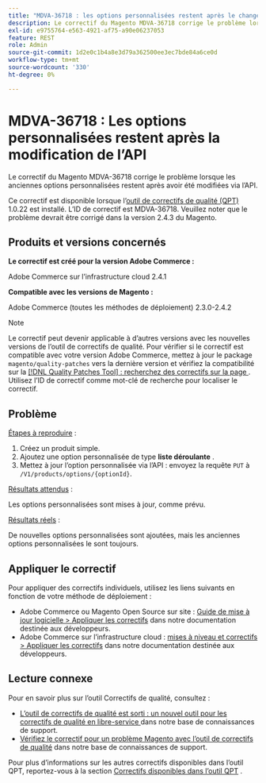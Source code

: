 ```yaml
---
title: "MDVA-36718 : les options personnalisées restent après le changement de l’API"
description: Le correctif du Magento MDVA-36718 corrige le problème lorsque les anciennes options personnalisées restent après avoir été modifiées via l’API.
exl-id: e9755764-e563-4921-af75-a90e06237053
feature: REST
role: Admin
source-git-commit: 1d2e0c1b4a8e3d79a362500ee3ec7bde84a6ce0d
workflow-type: tm+mt
source-wordcount: '330'
ht-degree: 0%

---
```


# MDVA-36718 : Les options personnalisées restent après la modification de l’API

Le correctif du Magento MDVA-36718 corrige le problème lorsque les anciennes options personnalisées restent après avoir été modifiées via l’API.

Ce correctif est disponible lorsque l’[outil de correctifs de qualité (QPT)](/help/announcements/adobe-commerce-announcements/magento-quality-patches-released-new-tool-to-self-serve-quality-patches.md) 1.0.22 est installé. L’ID de correctif est MDVA-36718. Veuillez noter que le problème devrait être corrigé dans la version 2.4.3 du Magento.

## Produits et versions concernés

**Le correctif est créé pour la version Adobe Commerce :**

Adobe Commerce sur l’infrastructure cloud 2.4.1

**Compatible avec les versions de Magento :**

Adobe Commerce (toutes les méthodes de déploiement) 2.3.0-2.4.2

>[!NOTE]
>
>Le correctif peut devenir applicable à d’autres versions avec les nouvelles versions de l’outil de correctifs de qualité. Pour vérifier si le correctif est compatible avec votre version Adobe Commerce, mettez à jour le package `magento/quality-patches` vers la dernière version et vérifiez la compatibilité sur la [[!DNL Quality Patches Tool] : recherchez des correctifs sur la page ](https://devdocs.magento.com/quality-patches/tool.html#patch-grid). Utilisez l’ID de correctif comme mot-clé de recherche pour localiser le correctif.

## Problème

<u>Étapes à reproduire</u> :

1. Créez un produit simple.
1. Ajoutez une option personnalisée de type **liste déroulante** .
1. Mettez à jour l’option personnalisée via l’API : envoyez la requête `PUT` à `/V1/products/options/{optionId}`.

<u>Résultats attendus</u> :

Les options personnalisées sont mises à jour, comme prévu.

<u>Résultats réels</u> :

De nouvelles options personnalisées sont ajoutées, mais les anciennes options personnalisées le sont toujours.

## Appliquer le correctif

Pour appliquer des correctifs individuels, utilisez les liens suivants en fonction de votre méthode de déploiement :

* Adobe Commerce ou Magento Open Source sur site : [Guide de mise à jour logicielle > Appliquer les correctifs](https://devdocs.magento.com/guides/v2.4/comp-mgr/patching.html) dans notre documentation destinée aux développeurs.
* Adobe Commerce sur l’infrastructure cloud : [mises à niveau et correctifs > Appliquer les correctifs](https://devdocs.magento.com/cloud/project/project-patch.html) dans notre documentation destinée aux développeurs.

## Lecture connexe

Pour en savoir plus sur l’outil Correctifs de qualité, consultez :

* [ L’outil de correctifs de qualité est sorti : un nouvel outil pour les correctifs de qualité en libre-service ](/help/announcements/adobe-commerce-announcements/magento-quality-patches-released-new-tool-to-self-serve-quality-patches.md) dans notre base de connaissances de support.
* [Vérifiez le correctif pour un problème Magento avec l’outil de correctifs de qualité](/help/support-tools/patches-available-in-qpt-tool/check-patch-for-magento-issue-with-magento-quality-patches.md) dans notre base de connaissances de support.

Pour plus d’informations sur les autres correctifs disponibles dans l’outil QPT, reportez-vous à la section [Correctifs disponibles dans l’outil QPT](https://support.magento.com/hc/en-us/sections/360010506631-Patches-available-in-QPT-tool-) .
